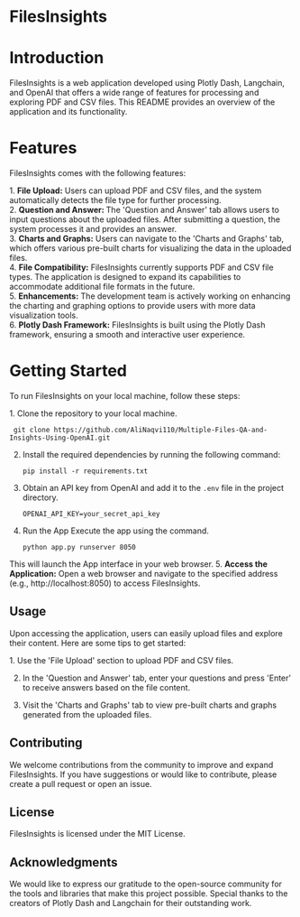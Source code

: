 # FilesInsights

# Introduction
<p>FilesInsights is a web application developed using Plotly Dash, Langchain, and OpenAI that offers a wide range of features for processing and exploring PDF and CSV files. This README provides an overview of the application and its functionality.</p>

# Features
<p>FilesInsights comes with the following features:</p>
1. <b>File Upload:</b> Users can upload PDF and CSV files, and the system automatically detects the file type for further processing.<br>
2. <b>Question and Answer: </b> The 'Question and Answer' tab allows users to input questions about the uploaded files. After submitting a question, the system processes it and provides an answer.<br>
3. <b>Charts and Graphs:</b> Users can navigate to the 'Charts and Graphs' tab, which offers various pre-built charts for visualizing the data in the uploaded files.<br>
4. <b>File Compatibility:</b> FilesInsights currently supports PDF and CSV file types. The application is designed to expand its capabilities to accommodate additional file formats in the future.<br>
5. <b>Enhancements:</b> The development team is actively working on enhancing the charting and graphing options to provide users with more data visualization tools.<br>
6. <b>Plotly Dash Framework:</b> FilesInsights is built using the Plotly Dash framework, ensuring a smooth and interactive user experience.<br>



# Getting Started
 <p>To run FilesInsights on your local machine, follow these steps:</p>
1. Clone the repository to your local machine.
   
   ```
    git clone https://github.com/AliNaqvi110/Multiple-Files-QA-and-Insights-Using-OpenAI.git
   ```


2. Install the required dependencies by running the following command:

    ```
    pip install -r requirements.txt
    ```

3. Obtain an API key from OpenAI and add it to the `.env` file in the project directory.

    ```shell
    OPENAI_API_KEY=your_secret_api_key
    ```
4. Run the App
 Execute the app using the command.
 
    ```
    python app.py runserver 8050
    ```
 This will launch the App interface in your web browser.
5. <b> Access the Application:</b> Open a web browser and navigate to the specified address (e.g., http://localhost:8050) to access FilesInsights.

## Usage
<p>Upon accessing the application, users can easily upload files and explore their content. Here are some tips to get started:</p>
1. Use the 'File Upload' section to upload PDF and CSV files.

2. In the 'Question and Answer' tab, enter your questions and press 'Enter' to receive answers based on the file content.

3. Visit the 'Charts and Graphs' tab to view pre-built charts and graphs generated from the uploaded files.

## Contributing
<p>We welcome contributions from the community to improve and expand FilesInsights. If you have suggestions or would like to contribute, please create a pull request or open an issue.</p>

## License
<p>FilesInsights is licensed under the MIT License.</p>

## Acknowledgments
<p>We would like to express our gratitude to the open-source community for the tools and libraries that make this project possible. Special thanks to the creators of Plotly Dash and Langchain for their outstanding work.</p>
